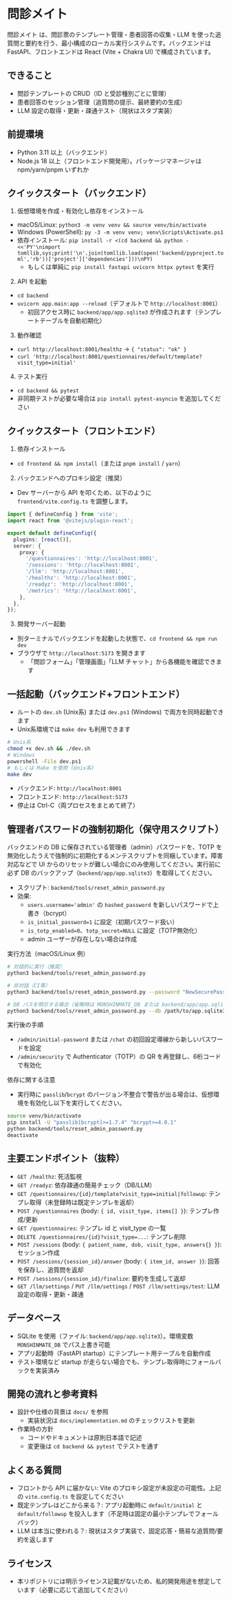 # 問診メイト

問診メイト は、問診票のテンプレート管理・患者回答の収集・LLM を使った追質問と要約を行う、最小構成のローカル実行システムです。バックエンドは FastAPI、フロントエンドは React (Vite + Chakra UI) で構成されています。

## できること
- 問診テンプレートの CRUD（ID と受診種別ごとに管理）
- 患者回答のセッション管理（追質問の提示、最終要約の生成）
- LLM 設定の取得・更新・疎通テスト（現状はスタブ実装）

## 前提環境
- Python 3.11 以上（バックエンド）
- Node.js 18 以上（フロントエンド開発用）。パッケージマネージャは npm/yarn/pnpm いずれか

## クイックスタート（バックエンド）
1) 仮想環境を作成・有効化し依存をインストール
- macOS/Linux: `python3 -m venv venv && source venv/bin/activate`
- Windows (PowerShell): `py -3 -m venv venv; venv\Scripts\Activate.ps1`
- 依存インストール: `pip install -r <(cd backend && python - <<'PY'\nimport tomllib,sys;print('\n'.join(tomllib.load(open('backend/pyproject.toml','rb'))['project']['dependencies']))\nPY)`
  - もしくは単純に `pip install fastapi uvicorn httpx pytest` を実行

2) API を起動
- `cd backend`
- `uvicorn app.main:app --reload`（デフォルトで `http://localhost:8001`）
  - 初回アクセス時に `backend/app/app.sqlite3` が作成されます（テンプレートテーブルを自動初期化）

3) 動作確認
- `curl http://localhost:8001/healthz` → `{ "status": "ok" }`
- `curl 'http://localhost:8001/questionnaires/default/template?visit_type=initial'`

4) テスト実行
- `cd backend && pytest`
- 非同期テストが必要な場合は `pip install pytest-asyncio` を追加してください

## クイックスタート（フロントエンド）
1) 依存インストール
- `cd frontend && npm install`（または `pnpm install` / `yarn`）

2) バックエンドへのプロキシ設定（推奨）
- Dev サーバーから API を叩くため、以下のように `frontend/vite.config.ts` を調整します。

```ts
import { defineConfig } from 'vite';
import react from '@vitejs/plugin-react';

export default defineConfig({
  plugins: [react()],
  server: {
    proxy: {
      '/questionnaires': 'http://localhost:8001',
      '/sessions': 'http://localhost:8001',
      '/llm': 'http://localhost:8001',
      '/healthz': 'http://localhost:8001',
      '/readyz': 'http://localhost:8001',
      '/metrics': 'http://localhost:8001',
    },
  },
});
```

3) 開発サーバー起動
- 別ターミナルでバックエンドを起動した状態で、`cd frontend && npm run dev`
- ブラウザで `http://localhost:5173` を開きます
  - 「問診フォーム」「管理画面」「LLM チャット」から各機能を確認できます

## 一括起動（バックエンド+フロントエンド）
- ルートの `dev.sh` (Unix系) または `dev.ps1` (Windows) で両方を同時起動できます
- Unix系環境では `make dev` も利用できます

```bash
# Unix系
chmod +x dev.sh && ./dev.sh
# Windows
powershell -File dev.ps1
# もしくは Make を使用 (Unix系)
make dev
```

- バックエンド: `http://localhost:8001`
- フロントエンド: `http://localhost:5173`
- 停止は Ctrl-C（両プロセスをまとめて終了）

## 管理者パスワードの強制初期化（保守用スクリプト）
バックエンドの DB に保存されている管理者（admin）パスワードを、TOTP を無効化したうえで強制的に初期化するメンテスクリプトを同梱しています。障害対応などで UI からのリセットが難しい場合にのみ使用してください。実行前に必ず DB のバックアップ（`backend/app/app.sqlite3`）を取得してください。

- スクリプト: `backend/tools/reset_admin_password.py`
- 効果:
  - `users.username='admin'` の `hashed_password` を新しいパスワードで上書き（bcrypt）
  - `is_initial_password=1` に設定（初期パスワード扱い）
  - `is_totp_enabled=0`、`totp_secret=NULL` に設定（TOTP無効化）
  - admin ユーザーが存在しない場合は作成

実行方法（macOS/Linux 例）

```bash
# 対話的に実行（推奨）
python3 backend/tools/reset_admin_password.py

# 非対話（CI等）
python3 backend/tools/reset_admin_password.py --password "NewSecurePass123!"

# DB パスを明示する場合（省略時は MONSHINMATE_DB または backend/app/app.sqlite3）
python3 backend/tools/reset_admin_password.py --db /path/to/app.sqlite3 --password "NewSecurePass123!"
```

実行後の手順
- `/admin/initial-password` または `/chat` の初回設定導線から新しいパスワードを設定
- `/admin/security` で Authenticator（TOTP）の QR を再登録し、6桁コードで有効化

依存に関する注意
- 実行時に `passlib`/`bcrypt` のバージョン不整合で警告が出る場合は、仮想環境を有効化し以下を実行してください。

```bash
source venv/bin/activate
pip install -U "passlib[bcrypt]>=1.7.4" "bcrypt>=4.0.1"
python backend/tools/reset_admin_password.py
deactivate
```

## 主要エンドポイント（抜粋）
- `GET /healthz`: 死活監視
- `GET /readyz`: 依存疎通の簡易チェック（DB/LLM）
- `GET /questionnaires/{id}/template?visit_type=initial|followup`: テンプレ取得（未登録時は既定テンプレを返却）
- `POST /questionnaires` (body: `{ id, visit_type, items[] }`): テンプレ作成/更新
- `GET /questionnaires`: テンプレ id と visit_type の一覧
- `DELETE /questionnaires/{id}?visit_type=...`: テンプレ削除
- `POST /sessions` (body: `{ patient_name, dob, visit_type, answers{} }`): セッション作成
- `POST /sessions/{session_id}/answer` (body: `{ item_id, answer }`): 回答を保存し、追質問を返却
- `POST /sessions/{session_id}/finalize`: 要約を生成して返却
- `GET /llm/settings` / `PUT /llm/settings` / `POST /llm/settings/test`: LLM 設定の取得・更新・疎通

## データベース
- SQLite を使用（ファイル: `backend/app/app.sqlite3`）。環境変数 `MONSHINMATE_DB` でパス上書き可能
- アプリ起動時（FastAPI startup）にテンプレート用テーブルを自動作成
- テスト環境など startup が走らない場合でも、テンプレ取得時にフォールバックを実装済み

## 開発の流れと参考資料
- 設計や仕様の背景は `docs/` を参照
  - 実装状況は `docs/implementation.md` のチェックリストを更新
- 作業時の方針
  - コードやドキュメントは原則日本語で記述
  - 変更後は `cd backend && pytest` でテストを通す

## よくある質問
- フロントから API に届かない: Vite のプロキシ設定が未設定の可能性。上記の `vite.config.ts` を設定してください
- 既定テンプレはどこから来る？: アプリ起動時に `default/initial` と `default/followup` を投入します（不足時は固定の最小テンプレでフォールバック）
- LLM は本当に使われる？: 現状はスタブ実装で、固定応答・簡易な追質問/要約を返します

## ライセンス
- 本リポジトリには明示ライセンス記載がないため、私的開発用途を想定しています（必要に応じて追加してください）
